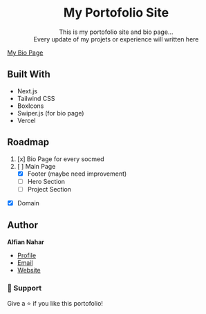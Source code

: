 <h1 align="center">My Portofolio Site</h1>

<p align="center">This is my portofolio site and bio page... <br />
Every update of my projets or experience will written here</p>
<a align="center" href="https://alfianahar.com" target="_blank"> My Bio Page </a>

## Built With

- Next.js
- Tailwind CSS
- BoxIcons
- Swiper.js (for bio page)
- Vercel

## Roadmap

1. [x] Bio Page for every socmed
2. [ ] Main Page
    - [x] Footer (maybe need improvement)
    - [ ] Hero Section
    - [ ] Project Section
- [x] Domain

## Author

**Alfian Nahar**

- [Profile](https://github.com/alfianahar "Alfian Nahar")
- [Email](mailto:alfian.aswinda@gmail.com? "Hi!")
- [Website](https://alfianahar.com/bio "Welcome")

### 🤝 Support

Give a ⭐️ if you like this portofolio!